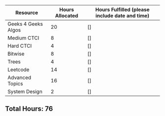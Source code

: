 | Resource | Hours Allocated | Hours Fulfilled (please include date and time) |
| ---      | ---             | ----                                           |
| Geeks 4 Geeks Algos | 20 | [] |
| Medium CTCI         | 8 | [] |
| Hard CTCI           | 4 | [] |
| Bitwise             | 8 | [] |
| Trees               | 4  | [] |
| Leetcode            | 14 | [] |
| Advanced Topics     | 16 | [] |
| System Design       | 2  | [] |


## Total Hours: 76
